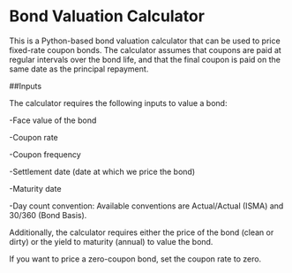 # Bond Valuation Calculator

This is a Python-based bond valuation calculator that can be used to price fixed-rate coupon bonds. The calculator assumes that coupons are paid at regular intervals over the bond life, and that the final coupon is paid on the same date as the principal repayment.

##Inputs

The calculator requires the following inputs to value a bond:


-Face value of the bond

-Coupon rate

-Coupon frequency

-Settlement date (date at which we price the bond)

-Maturity date

-Day count convention: Available conventions are Actual/Actual (ISMA) and 30/360 (Bond Basis).


Additionally, the calculator requires either the price of the bond (clean or dirty) or the yield to maturity (annual) to value the bond.

If you want to price a zero-coupon bond, set the coupon rate to zero.

